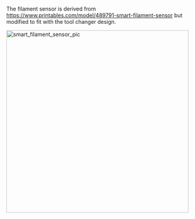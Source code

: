 The filament sensor is derived from https://www.printables.com/model/489791-smart-filament-sensor but modified to fit with the tool changer design. 


<img width="478" alt="smart_filament_sensor_pic" src="https://github.com/user-attachments/assets/284aac97-f936-42bc-8c68-4bb065bfe4a9">


